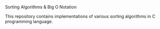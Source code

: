 Sorting Algorithms & Big O Notation

This repository contains implementations of various sorting algorithms in C programming language.
